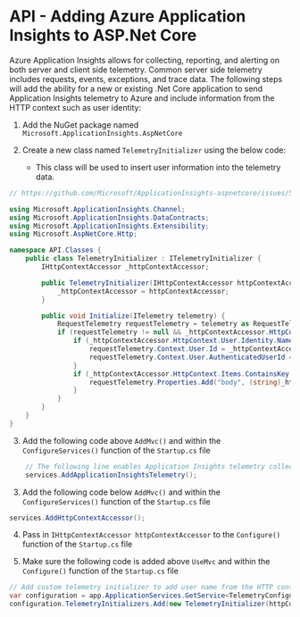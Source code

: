 # API - Adding Azure Application Insights to ASP.Net Core

Azure Application Insights allows for collecting, reporting, and alerting on both server and client side telemetry.  Common server side telemetry includes requests, events, exceptions, and trace data.  The following steps will add the ability for a new or existing .Net Core application to send Application Insights telemetry to Azure and include information from the HTTP context such as user identity:

1. Add the NuGet package named `Microsoft.ApplicationInsights.AspNetCore`

2. Create a new class named `TelemetryInitializer` using the below code:
   * This class will be used to insert user information into the telemetry data.

```c#
// https://github.com/Microsoft/ApplicationInsights-aspnetcore/issues/562

using Microsoft.ApplicationInsights.Channel;
using Microsoft.ApplicationInsights.DataContracts;
using Microsoft.ApplicationInsights.Extensibility;
using Microsoft.AspNetCore.Http;

namespace API.Classes {
    public class TelemetryInitializer : ITelemetryInitializer {
        IHttpContextAccessor _httpContextAccessor;

        public TelemetryInitializer(IHttpContextAccessor httpContextAccessor) {
            _httpContextAccessor = httpContextAccessor;
        }

        public void Initialize(ITelemetry telemetry) {
            RequestTelemetry requestTelemetry = telemetry as RequestTelemetry;
            if (requestTelemetry != null && _httpContextAccessor.HttpContext != null) {
                if (_httpContextAccessor.HttpContext.User.Identity.Name != null) {
                    requestTelemetry.Context.User.Id = _httpContextAccessor.HttpContext.User.Identity.Name;
                    requestTelemetry.Context.User.AuthenticatedUserId = _httpContextAccessor.HttpContext.User.Identity.Name;
                }
                if (_httpContextAccessor.HttpContext.Items.ContainsKey("RequestBody")) {
                    requestTelemetry.Properties.Add("body", (string)_httpContextAccessor.HttpContext.Items["RequestBody"]);
                }
            }
        }
    }
}
```

3. Add the following code above `AddMvc()` and within the `ConfigureServices()` function of the `Startup.cs` file

```cs
    // The following line enables Application Insights telemetry collection.
    services.AddApplicationInsightsTelemetry();
```

3. Add the following code below `AddMvc()` and within the `ConfigureServices()` function of the `Startup.cs` file

```c#
services.AddHttpContextAccessor();
```

4. Pass in `IHttpContextAccessor httpContextAccessor` to the `Configure()` function of the `Startup.cs` file

5. Make sure the following code is added above `UseMvc` and within the `Configure()` function of the `Startup.cs` file

```c#
// Add custom telemetry initializer to add user name from the HTTP context
var configuration = app.ApplicationServices.GetService<TelemetryConfiguration>();
configuration.TelemetryInitializers.Add(new TelemetryInitializer(httpContextAccessor));
```
